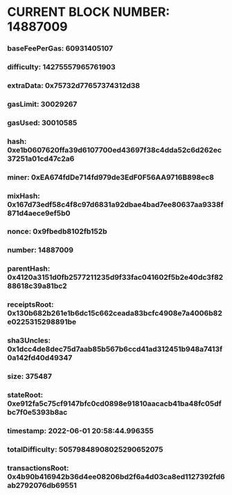 # CURRENT BLOCK NUMBER: 14887009

### baseFeePerGas: 60931405107
### difficulty: 14275557965761903
### extraData: 0x75732d77657374312d38
### gasLimit: 30029267
### gasUsed: 30010585
### hash: 0xe1b0607620ffa39d6107700ed43697f38c4dda52c6d262ec37251a01cd47c2a6
### miner: 0xEA674fdDe714fd979de3EdF0F56AA9716B898ec8
### mixHash: 0x167d73edf58c4f8c97d6831a92dbae4bad7ee80637aa9338f871d4aece9ef5b0
### nonce: 0x9fbedb8102fb152b
### number: 14887009
### parentHash: 0x4120a3151d0fb2577211235d9f33fac041602f5b2e40dc3f8288618c39a81bc2
### receiptsRoot: 0x130b682b261e1b6dc15c662ceada83bcfc4908e7a4006b82e0225315298891be
### sha3Uncles: 0x1dcc4de8dec75d7aab85b567b6ccd41ad312451b948a7413f0a142fd40d49347
### size: 375487
### stateRoot: 0xe912fa5c75cf9147bfc0cd0898e91810aacacb41ba48fc05dfbc7f0e5393b8ac
### timestamp: 2022-06-01 20:58:44.996355
### totalDifficulty: 50579848908025290652075
### transactionsRoot: 0x4b90b416942b36d4ee08206bd2f6a4d03ca8ed1127392fd6ab2792076db69551
